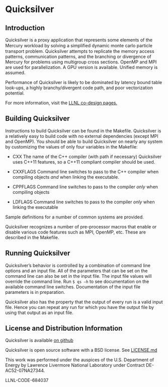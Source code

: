 Quicksilver
===========

Introduction
------------

Quicksilver is a proxy application that represents some elements of
the Mercury workload by solving a simpliﬁed dynamic monte carlo
particle transport problem.  Quicksilver attempts to replicate the
memory access patterns, communication patterns, and the branching or
divergence of Mercury for problems using multigroup cross sections.
OpenMP and MPI are used for parallelization.  A GPU version is
available.  Unified memory is assumed.

Performance of Quicksilver is likely to be dominated by latency bound
table look-ups, a highly branchy/divergent code path, and poor
vectorization potential.

For more information, visit the
[LLNL co-design pages.](https://codesign.llnl.gov/quicksilver.php)


Building Quicksilver
--------------------

Instructions to build Quicksilver can be found in the
Makefile. Quicksilver is a relatively easy to build code with no
external dependencies (except MPI and OpenMP).  You should be able to
build Quicksilver on nearly any system by customizing the values of
only four variables in the Makefile:

* CXX The name of the C++ compiler (with path if necessary)
  Quicksilver uses C++11 features, so a C++11 compliant compiler
  should be used.

* CXXFLAGS Command line switches to pass to the C++ compiler when
  compiling objects *and* when linking the executable.

* CPPFLAGS Command line switches to pass to the compiler *only* when
  compiling objects

* LDFLAGS Command line switches to pass to the compiler *only*
  when linking the executable

Sample definitions for a number of common systems are provided.

Quicksilver recognizes a number of pre-processor macros that enable or
disable various code features such as MPI, OpenMP, etc.  These are
described in the Makefile.


Running Quicksilver
-------------------

Quicksilver’s behavior is controlled by a combination of command line
options and an input file.  All of the parameters that can be set on
the command line can also be set in the input file.  The input file
values will override the command line.  Run `$ qs –h` to see
documentation on the available command line switches.  Documentation
of the input file parameters is in preparation.

Quicksilver also has the property that the output of every run is a
valid input file.  Hence you can repeat any run for which you have the
output file by using that output as an input file.


License and Distribution Information
------------------------------------

Quicksilver is available [on github](https://github.com/LLNL/Quicksilver)


Quicksilver is open source software with a BSD license.  See
[LICENSE.md](https://github.com/LLNL/Quicksilver/blob/master/LICENSE.md)

This work was performed under the auspices of the U.S. Department of
Energy by Lawrence Livermore National Laboratory under Contract
DE-AC52-07NA27344.

LLNL-CODE-684037
